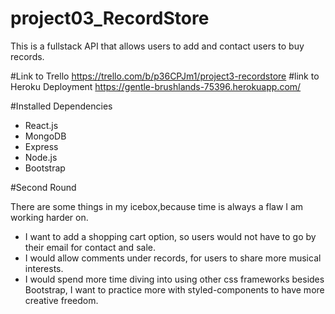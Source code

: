 # project03_RecordStore
This is a fullstack API that allows users to add and contact users to buy records.


#Link to Trello
https://trello.com/b/p36CPJm1/project3-recordstore
#link to Heroku Deployment
https://gentle-brushlands-75396.herokuapp.com/


#Installed Dependencies
<ul>
<li>React.js</li>
<li>MongoDB</li>
<li>Express</li>
<li>Node.js</li>
<li>Bootstrap</li>
</ul>

#Second Round

<p>There are some things in my icebox,because time is always a flaw I am working harder on.
</p>
<ul>
<li>I want to add a shopping cart option, so users would not have to go by their email for contact and sale.</li>
<li>I would allow comments under records, for users to share more musical interests.</li>
<li>I would spend more time diving into using other css frameworks besides Bootstrap, I want to practice more with styled-components to have more creative freedom.</li>
</ul>



